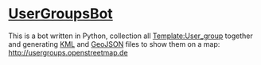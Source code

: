 # [UserGroupsBot](https://wiki.openstreetmap.org/wiki/User:UserGroupsBot)

This is a bot written in Python, collection all [Template:User_group](https://wiki.openstreetmap.org/wiki/Template:User_group) together
and generating [KML](https://wiki.openstreetmap.org/wiki/KML) and [GeoJSON](https://wiki.openstreetmap.org/wiki/GeoJSON) files to show them on a map: http://usergroups.openstreetmap.de
